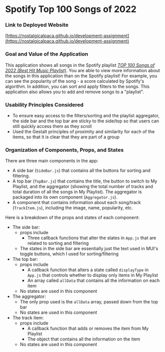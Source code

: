 # Spotify Top 100 Songs of 2022 

### Link to Deployed Website
[https://nostalgicalpaca.github.io/development-assignment](https://nostalgicalpaca.github.io/development-assignment)

### Goal and Value of the Application
This application shows all songs in the Spotify playlist [*TOP 100 Songs of 2022 (Best Hit Music Playlist)*](https://open.spotify.com/playlist/1EVE9kOZ2i4171hNdvWVhU). You are able to view more information about the songs in this application than on the Spotify playlist! For example, you can see the popularity of the song - a score calculated by Spotify's algorithm. In addition, you can sort and apply filters to the songs. This application also allows you to add and remove songs to a "playlist".

### Usability Principles Considered
- To ensure easy access to the filters/sorting and the playlist aggregator, the side bar and the top bar are sticky to the side/top so that users can still quickly access them as they scroll
- Used the Gestalt principles of proximity and similarity for each of the items, so that it is clear that they are part of a group

### Organization of Components, Props, and States
There are three main components in the app: 
- A side bar (`SideBar.js`) that contains all the buttons for sorting and filtering.
- A top bar (`TopBar.js`) that contains the title, the button to switch to My Playlist, and the aggregator (showing the total number of tracks and total duration of all the songs in My Playlist). The aggregator is packaged into its own component (`Aggregator.js`).
- A component that contains information about each song/track (`TrackItem.js`), including the image, name, popularity, etc.

Here is a breakdown of the props and states of each component:
- The side bar: 
  - props include
    - Three callback functions that alter the states in `App.js` that are related to sorting and filtering
  - The states in the side bar are essentially just the text used in MUI's toggle buttons, which I used for sorting/filtering
- The top bar: 
  - props include
    - A callback function that alters a state called `displayType` in `App.js` that controls whether to display only items in My Playlist
    - An array called `allData` that contains all the information on each item
  - No states are used in this component
- The aggregator: 
  - The only prop used is the `allData` array, passed down from the top bar
  - No states are used in this component
- The track item:
  - props include
    - A callback function that adds or removes the item from My Playlist
    - The object that contains all the information on the item
  - No states are used in this component
